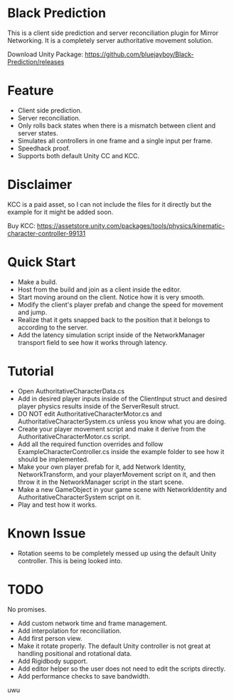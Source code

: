 # Black Prediction
This is a client side prediction and server reconciliation plugin for Mirror Networking. It is a completely server authoritative movement solution.

Download Unity Package: https://github.com/bluejayboy/Black-Prediction/releases

# Feature
- Client side prediction.
- Server reconciliation.
- Only rolls back states when there is a mismatch between client and server states.
- Simulates all controllers in one frame and a single input per frame.
- Speedhack proof.
- Supports both default Unity CC and KCC.

# Disclaimer
KCC is a paid asset, so I can not include the files for it directly but the example for it might be added soon.

Buy KCC: https://assetstore.unity.com/packages/tools/physics/kinematic-character-controller-99131

# Quick Start
- Make a build.
- Host from the build and join as a client inside the editor.
- Start moving around on the client. Notice how it is very smooth.
- Modify the client's player prefab and change the speed for movement and jump.
- Realize that it gets snapped back to the position that it belongs to according to the server.
- Add the latency simulation script inside of the NetworkManager transport field to see how it works through latency.

# Tutorial
- Open AuthoritativeCharacterData.cs
- Add in desired player inputs inside of the ClientInput struct and desired player physics results inside of the ServerResult struct.
- DO NOT edit AuthoritativeCharacterMotor.cs and AuthoritativeCharacterSystem.cs unless you know what you are doing.
- Create your player movement script and make it derive from the AuthoritativeCharacterMotor.cs script.
- Add all the required function overrides and follow ExampleCharacterController.cs inside the example folder to see how it should be implemented.
- Make your own player prefab for it, add Network Identity, NetworkTransform, and your playerMovement script on it, and then throw it in the NetworkManager script in the start scene.
- Make a new GameObject in your game scene with NetworkIdentity and AuthoritativeCharacterSystem script on it.
- Play and test how it works.

# Known Issue
- Rotation seems to be completely messed up using the default Unity controller. This is being looked into.

# TODO
No promises.

- Add custom network time and frame management.
- Add interpolation for reconciliation.
- Add first person view.
- Make it rotate properly. The default Unity controller is not great at handling positional and rotational data.
- Add Rigidbody support.
- Add editor helper so the user does not need to edit the scripts directly. 
- Add performance checks to save bandwidth.

uwu
